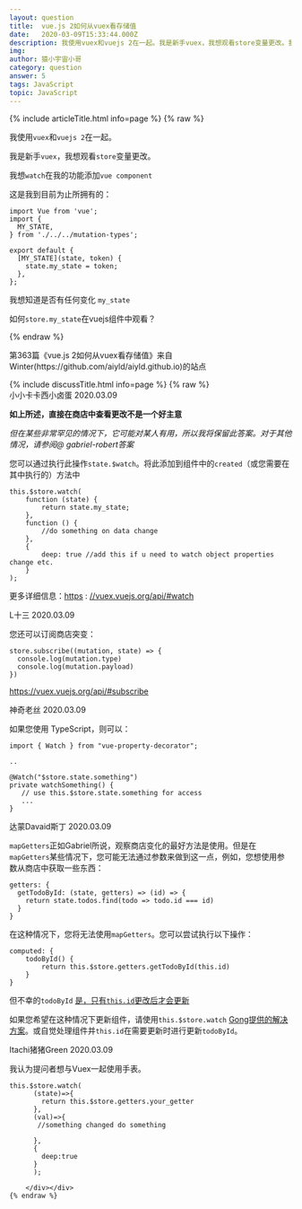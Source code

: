 ```yaml
---
layout: question
title:  vue.js 2如何从vuex看存储值
date:   2020-03-09T15:33:44.000Z
description: 我使用vuex和vuejs 2在一起。我是新手vuex，我想观看store变量更改。我想watch在我的功能添加vue component这是...
img: 
author: 猿小宇宙小哥
category: question
answer: 5
tags: JavaScript
topic: JavaScript
---
```

<div class="article-root">
  <div class="article">
    {% include articleTitle.html info=page %}
    {% raw %}
    <div class="article-content"><p><font style="vertical-align: inherit;"><font style="vertical-align: inherit;">我使用</font></font><code>vuex</code><font style="vertical-align: inherit;"><font style="vertical-align: inherit;">和</font></font><code>vuejs 2</code><font style="vertical-align: inherit;"><font style="vertical-align: inherit;">在一起。</font></font></p>

<p><font style="vertical-align: inherit;"><font style="vertical-align: inherit;">我是新手</font></font><code>vuex</code><font style="vertical-align: inherit;"><font style="vertical-align: inherit;">，我想观看</font></font><code>store</code><font style="vertical-align: inherit;"><font style="vertical-align: inherit;">变量更改。</font></font></p>

<p><font style="vertical-align: inherit;"><font style="vertical-align: inherit;">我想</font></font><code>watch</code><font style="vertical-align: inherit;"><font style="vertical-align: inherit;">在我</font><font style="vertical-align: inherit;">的</font><font style="vertical-align: inherit;">功能</font><font style="vertical-align: inherit;">添加</font></font><code>vue component</code></p>

<p><font style="vertical-align: inherit;"><font style="vertical-align: inherit;">这是我到目前为止所拥有的：</font></font></p>

<pre><code>import Vue from 'vue';<font></font>
import {<font></font>
  MY_STATE,<font></font>
} from './../../mutation-types';<font></font>
<font></font>
export default {<font></font>
  [MY_STATE](state, token) {<font></font>
    state.my_state = token;<font></font>
  },<font></font>
};<font></font>
</code></pre>

<p><font style="vertical-align: inherit;"><font style="vertical-align: inherit;">我想知道是否有任何变化 </font></font><code>my_state</code></p>

<p><font style="vertical-align: inherit;"><font style="vertical-align: inherit;">如何</font></font><code>store.my_state</code><font style="vertical-align: inherit;"><font style="vertical-align: inherit;">在vuejs组件中</font><font style="vertical-align: inherit;">观看</font><font style="vertical-align: inherit;">？</font></font></p></div>
    {% endraw %}
  </div>
  <p class="winter_mark">第363篇《vue.js 2如何从vuex看存储值》来自Winter(https://github.com/aiyld/aiyld.github.io)的站点</p>
  <div class="discuss-wrapper">
    {% include discussTitle.html info=page %}
    {% raw %}
    <div class="discuss-item">
        <div class="discuss-parent">
          <div class="discuss-meta">
            <span class="discuss-user">小小卡卡西小卤蛋</span>
            <span class="discuss-time">2020.03.09</span>
          </div>
          <div class="discuss-comment"><p><strong><font style="vertical-align: inherit;"><font style="vertical-align: inherit;">如上所述，直接在商店中查看更改不是一个好主意</font></font></strong></p>

<p><em><font style="vertical-align: inherit;"><font style="vertical-align: inherit;">但在某些非常罕见的情况下，它可能对某人有用，所以我将保留此答案。</font><font style="vertical-align: inherit;">对于其他情况，请参阅@ gabriel-robert答案</font></font></em></p>

<p><font style="vertical-align: inherit;"><font style="vertical-align: inherit;">您可以通过执行此操作</font></font><code>state.$watch</code><font style="vertical-align: inherit;"><font style="vertical-align: inherit;">。</font><font style="vertical-align: inherit;">将此添加到组件中的</font></font><code>created</code><font style="vertical-align: inherit;"><font style="vertical-align: inherit;">（或</font><font style="vertical-align: inherit;">您</font><font style="vertical-align: inherit;">需要在其中执行的）方法中</font></font></p>

<pre class="lang-js prettyprint-override"><code>this.$store.watch(<font></font>
    function (state) {<font></font>
        return state.my_state;<font></font>
    },<font></font>
    function () {<font></font>
        //do something on data change<font></font>
    },<font></font>
    {<font></font>
        deep: true //add this if u need to watch object properties change etc.<font></font>
    }<font></font>
);<font></font>
</code></pre>

<p><font style="vertical-align: inherit;"><font style="vertical-align: inherit;">更多详细信息：</font><a href="https://vuex.vuejs.org/api/#watch" rel="nofollow noreferrer"><font style="vertical-align: inherit;">https</font></a><font style="vertical-align: inherit;"> : </font></font><a href="https://vuex.vuejs.org/api/#watch" rel="nofollow noreferrer"><font style="vertical-align: inherit;"><font style="vertical-align: inherit;">//vuex.vuejs.org/api/#watch</font></font></a></p></div>
        </div></div><div class="discuss-item">
        <div class="discuss-parent">
          <div class="discuss-meta">
            <span class="discuss-user">L十三</span>
            <span class="discuss-time">2020.03.09</span>
          </div>
          <div class="discuss-comment"><p><font style="vertical-align: inherit;"><font style="vertical-align: inherit;">您还可以订阅商店突变：</font></font></p>

<pre><code>store.subscribe((mutation, state) =&gt; {<font></font>
  console.log(mutation.type)<font></font>
  console.log(mutation.payload)<font></font>
})<font></font>
</code></pre>

<p><a href="https://vuex.vuejs.org/api/#subscribe" rel="nofollow noreferrer"><font style="vertical-align: inherit;"><font style="vertical-align: inherit;">https://vuex.vuejs.org/api/#subscribe</font></font></a></p></div>
        </div></div><div class="discuss-item">
        <div class="discuss-parent">
          <div class="discuss-meta">
            <span class="discuss-user">神奇老丝</span>
            <span class="discuss-time">2020.03.09</span>
          </div>
          <div class="discuss-comment"><p><font style="vertical-align: inherit;"><font style="vertical-align: inherit;">如果您使用 TypeScript，则可以：</font></font></p>

<p></p><div class="snippet" data-lang="js" data-hide="false" data-console="true" data-babel="false">
<div class="snippet-code">
<pre class="snippet-code-js lang-js prettyprint-override"><code>import { Watch } from "vue-property-decorator";<font></font>
<font></font>
..<font></font>
<font></font>
@Watch("$store.state.something")<font></font>
private watchSomething() {<font></font>
   // use this.$store.state.something for access<font></font>
   ...<font></font>
}</code></pre>
</div>
</div>
<p></p></div>
        </div></div><div class="discuss-item">
        <div class="discuss-parent">
          <div class="discuss-meta">
            <span class="discuss-user">达蒙Davaid斯丁</span>
            <span class="discuss-time">2020.03.09</span>
          </div>
          <div class="discuss-comment"><p><font style="vertical-align: inherit;"></font><code>mapGetters</code><font style="vertical-align: inherit;"><font style="vertical-align: inherit;">正如Gabriel所说</font><font style="vertical-align: inherit;">，观察商店变化的最好方法是使用</font><font style="vertical-align: inherit;">。</font><font style="vertical-align: inherit;">但是在</font></font><code>mapGetters</code><font style="vertical-align: inherit;"><font style="vertical-align: inherit;">某些</font><font style="vertical-align: inherit;">情况下，您可能无法通过</font><font style="vertical-align: inherit;">参数来</font><font style="vertical-align: inherit;">做到这一点，</font><font style="vertical-align: inherit;">例如，您想使用参数从商店中获取一些东西：</font></font></p>

<pre><code>getters: {<font></font>
  getTodoById: (state, getters) =&gt; (id) =&gt; {<font></font>
    return state.todos.find(todo =&gt; todo.id === id)<font></font>
  }<font></font>
}<font></font>
</code></pre>

<p><font style="vertical-align: inherit;"><font style="vertical-align: inherit;">在这种情况下，您将无法使用</font></font><code>mapGetters</code><font style="vertical-align: inherit;"><font style="vertical-align: inherit;">。</font><font style="vertical-align: inherit;">您可以尝试执行以下操作：</font></font></p>

<pre><code>computed: {<font></font>
    todoById() {<font></font>
        return this.$store.getters.getTodoById(this.id)<font></font>
    }<font></font>
}<font></font>
</code></pre>

<p><font style="vertical-align: inherit;"><font style="vertical-align: inherit;">但不幸的</font></font><code>todoById</code> <a href="https://vuejs.org/v2/guide/computed.html#ad" rel="nofollow noreferrer"><font style="vertical-align: inherit;"><font style="vertical-align: inherit;">是，只有</font></font><code>this.id</code><font style="vertical-align: inherit;"><font style="vertical-align: inherit;">更改后</font><font style="vertical-align: inherit;">才会更新</font></font></a> </p>

<p><font style="vertical-align: inherit;"><font style="vertical-align: inherit;">如果您希望在这种情况下更新组件，请使用</font></font><code>this.$store.watch</code> <a href="https://vuex.vuejs.org/en/api.html#vuexstore-instance-methods" rel="nofollow noreferrer"><font style="vertical-align: inherit;"><font style="vertical-align: inherit;">Gong提供的解决方案</font></font></a><font style="vertical-align: inherit;"><font style="vertical-align: inherit;">。</font><font style="vertical-align: inherit;">或自觉处理组件并</font></font><code>this.id</code><font style="vertical-align: inherit;"><font style="vertical-align: inherit;">在需要</font><font style="vertical-align: inherit;">更新</font><font style="vertical-align: inherit;">时进行更新</font></font><code>todoById</code><font style="vertical-align: inherit;"><font style="vertical-align: inherit;">。</font></font></p></div>
        </div></div><div class="discuss-item">
        <div class="discuss-parent">
          <div class="discuss-meta">
            <span class="discuss-user">Itachi猪猪Green</span>
            <span class="discuss-time">2020.03.09</span>
          </div>
          <div class="discuss-comment"><p><font style="vertical-align: inherit;"><font style="vertical-align: inherit;">我认为提问者想与Vuex一起使用手表。 </font></font></p>

<pre><code>this.$store.watch(<font></font>
      (state)=&gt;{<font></font>
        return this.$store.getters.your_getter<font></font>
      },<font></font>
      (val)=&gt;{<font></font>
       //something changed do something<font></font>
<font></font>
      },<font></font>
      {<font></font>
        deep:true<font></font>
      }<font></font>
      );<font></font>
</code></pre></div>
        </div></div>
    {% endraw %}
  </div>
<div>
